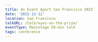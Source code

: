 ```yaml
---
title: An Event Apart San Francisco 2022
date: '2022-12-12'
location: San Francisco
talkURL: /talk/eyes-on-the-prize/
eventType: Mainstage 50-min talk
tags: conference
---
```

